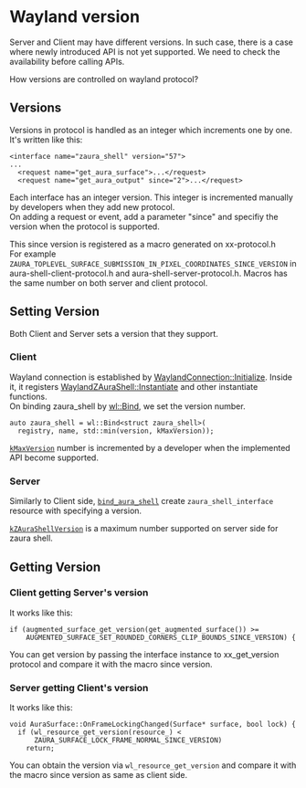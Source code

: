# Wayland version

Server and Client may have different versions. In such case, there is a case where newly introduced API is not yet supported. We need to check the availability before calling APIs.  

How versions are controlled on wayland protocol?  

## Versions
Versions in protocol is handled as an integer which increments one by one.
It's written like this:  
```
<interface name="zaura_shell" version="57">
...
  <request name="get_aura_surface">...</request>
  <request name="get_aura_output" since="2">...</request>
```
Each interface has an integer version. This integer is incremented manually by developers when they add new protocol.  
On adding a request or event, add a parameter "since" and specifiy the version when the protocol is supported.  

This since version is registered as a macro generated on xx-protocol.h  
For example `ZAURA_TOPLEVEL_SURFACE_SUBMISSION_IN_PIXEL_COORDINATES_SINCE_VERSION` in aura-shell-client-protocol.h and aura-shell-server-protocol.h. Macros has the same number on both server and client protocol.  

## Setting Version
Both Client and Server sets a version that they support.  

### Client
Wayland connection is established by [WaylandConnection::Initialize](https://source.chromium.org/chromium/chromium/src/+/refs/heads/main:ui/ozone/platform/wayland/host/wayland_connection.cc;l=133;drc=a742c65cc620d2b7b262b5514540ebdb510a7121). Inside it, it registers [WaylandZAuraShell::Instantiate](https://source.chromium.org/chromium/chromium/src/+/refs/heads/main:ui/ozone/platform/wayland/host/wayland_zaura_shell.cc;l=32;drc=a742c65cc620d2b7b262b5514540ebdb510a7121) and other instantiate functions.  
On binding zaura_shell by [wl::Bind](https://source.chromium.org/chromium/chromium/src/+/refs/heads/main:ui/ozone/platform/wayland/common/wayland_object.h;l=67;drc=c3f32fac9e8a61bf1e1c54c1022a96af097cf687), we set the version number.  
```cpp=
auto zaura_shell = wl::Bind<struct zaura_shell>(
  registry, name, std::min(version, kMaxVersion));
```

[`kMaxVersion`](https://source.chromium.org/chromium/chromium/src/+/refs/heads/main:ui/ozone/platform/wayland/host/wayland_zaura_shell.cc;l=25;drc=c3f32fac9e8a61bf1e1c54c1022a96af097cf687) number is incremented by a developer when the implemented API become supported.  

### Server
Similarly to Client side, [`bind_aura_shell`](https://source.chromium.org/chromium/chromium/src/+/refs/heads/main:components/exo/wayland/zaura_shell.cc;l=1713;drc=a742c65cc620d2b7b262b5514540ebdb510a7121) create `zaura_shell_interface` resource with specifying a version.  

[`kZAuraShellVersion`](https://source.chromium.org/chromium/chromium/src/+/main:components/exo/wayland/zaura_shell.h;l=36;drc=574ea61379eff905b63db07b407f060f275aac10) is a maximum number supported on server side for zaura shell.  

## Getting Version
### Client getting Server's version
It works like this:
```cpp=
if (augmented_surface_get_version(get_augmented_surface()) >=
    AUGMENTED_SURFACE_SET_ROUNDED_CORNERS_CLIP_BOUNDS_SINCE_VERSION) {
```
You can get version by passing the interface instance to xx_get_version protocol and compare it with the macro since version.  

### Server getting Client's version
It works like this:
```cpp=
void AuraSurface::OnFrameLockingChanged(Surface* surface, bool lock) {
  if (wl_resource_get_version(resource_) <
      ZAURA_SURFACE_LOCK_FRAME_NORMAL_SINCE_VERSION)
    return;
```
You can obtain the version via `wl_resource_get_version` and compare it with the macro since version as same as client side.
